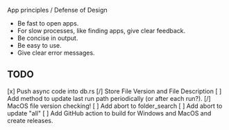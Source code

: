 App principles / Defense of Design
- Be fast to open apps.
- For slow processes, like finding apps, give clear feedback.
- Be concise in output.
- Be easy to use.
- Give clear error messages.

## TODO
[x] Push async code into db.rs
[/] Store File Version and File Description
[ ] Add method to update last run path periodically (or after each run?).
[/] MacOS file version checking!
[ ] Add abort to folder_search
[ ] Add abort to update "all"
[ ] Add GitHub action to build for Windows and MacOS and create releases.